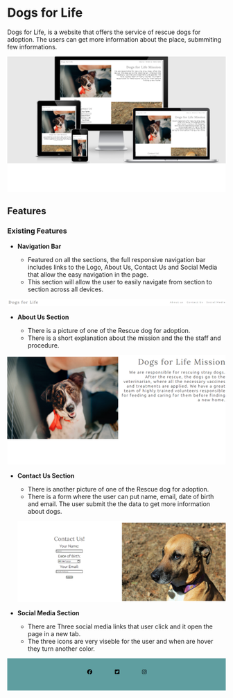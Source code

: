 # Dogs for Life

Dogs for Life, is a website that offers the service of rescue dogs for adoption.
The users can get more information about the place, submmiting few informations.

![Responsice Mockup](https://github.com/vitorvhs/Dogs-for-Life/blob/4d212d2e4b5de78fa7db03b5f0ae17eef8af0e24/assets/images/diferent-screens.png)


## Features 

### Existing Features

- __Navigation Bar__

  - Featured on all the sections, the full responsive navigation bar includes links to the Logo, About Us, Contact Us and Social Media that allow the easy navigation in the page.
  - This section will allow the user to easily navigate from section to section across all devices. 

![Nav Bar](https://github.com/vitorvhs/Dogs-for-Life/blob/6cfa378accc9c89666185523a5f544a856042620/assets/images/nav-bar.png)


- __About Us Section__

  - There is a picture of one of the Rescue dog for adoption.
  - There is a short explanation about the mission and the the staff and procedure. 

![About us](https://github.com/vitorvhs/Dogs-for-Life/blob/f73293ca416db40ecc26a13fafdf233ffc1a9637/assets/images/about-us-screen.png)

- __Contact Us Section__

  - There is another picture of one of the Rescue dog for adoption.
  - There is a form where the user can put name, email, date of birth and email. The user submit the the data to get more information about dogs.

  ![Contact us](https://github.com/vitorvhs/Dogs-for-Life/blob/b13bdcb909ad49ff62dab7828f0df1b217a9c7bd/assets/images/contactus-section.png)


- __Social Media Section__

  - There are  Three social media links that user click and it open the page in a new tab.
  - The three icons are very viseble for the user and when are hover they turn another color.

![Social media](https://github.com/vitorvhs/Dogs-for-Life/blob/04655b2cf3d2118d8813dd6019768ee1686f3854/assets/images/social-media-section.png)